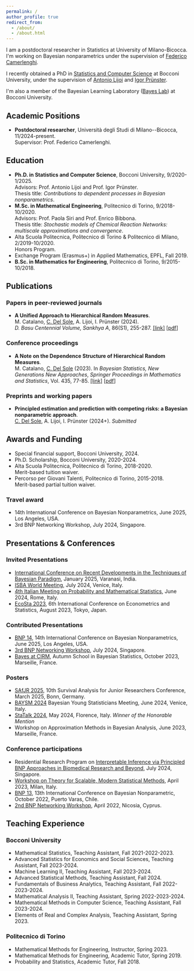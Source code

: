 ```yaml
---
permalink: /
author_profile: true
redirect_from: 
  - /about/
  - /about.html
---
```


I am a postdoctoral researcher in Statistics at University of Milano-Bicocca. I'm working on Bayesian nonparametrics under the supervision of [Federico Camerlenghi](https://sites.google.com/unimib.it/camerlenghi-federico/home-page).

I recently obtained a PhD in [Statistics and Computer Science](https://www.unibocconi.eu/wps/wcm/connect/bocconi/sitopubblico_en/navigation+tree/home/programs/phd/phd+in+statistics+and+computer+science) at Bocconi University, under the supervision of [Antonio Lijoi](https://mypage.unibocconi.eu/antoniolijoi/) and [Igor Prünster](https://mypage.unibocconi.eu/igorpruenster/).

I'm also a member of the Bayesian Learning Laboratory ([Bayes Lab](https://bayeslab.unibocconi.eu/)) at Bocconi University.

<!-- ## Upcoming talks and conferences -->

## Academic Positions

* **Postdoctoral researcher**, Università degli Studi di Milano--Bicocca, 11/2024-present.   
Supervisor: Prof. Federico Camerlenghi.

## Education

* **Ph.D. in Statistics and Computer Science**, Bocconi University, 9/2020-1/2025.  
Advisors: Prof. Antonio Lijoi and Prof. Igor Prünster.   
Thesis title: *Contributions to dependent processes in Bayesian nonparametrics*.
* **M.Sc. in Mathematical Engineering**, Politecnico di Torino, 9/2018-10/2020.  
Advisors: Prof. Paola Siri and Prof. Enrico Bibbona.  
Thesis title: *Stochastic models of Chemical Reaction Networks: multiscale approximations and convergence*.
* Alta Scuola Politecnica, Politecnico di Torino & Politecnico di Milano, 2/2019-10/2020.  
Honors Program.
* Exchange Program (Erasmus+) in Applied Mathematics, EPFL, Fall 2019.
* **B.Sc. in Mathematics for Engineering**, Politecnico di Torino, 9/2015-10/2018.

## Publications

### Papers in peer-reviewed journals

* **A Unified Approach to Hierarchical Random Measures**.  
M. Catalano, <ins>C. Del Sole</ins>, A. Lijoi, I. Prünster (2024).  
*D. Basu Centennial Volume, Sankhya A*, 86(S1), 255-287. [[link]](https://link.springer.com/article/10.1007/s13171-023-00330-w) [[pdf](/files/sankhya.pdf)]

### Conference proceedings

* **A Note on the Dependence Structure of Hierarchical Random Measures**.  
M. Catalano, <ins>C. Del Sole</ins> (2023).
In *Bayesian Statistics, New Generations New Approaches*,
*Springer Proceedings in Mathematics and Statistics*, Vol. 435, 77-85. [[link]](https://link.springer.com/chapter/10.1007/978-3-031-42413-7_8) [[pdf](/files/baysm.pdf)]

### Preprints and working papers

* **Principled estimation and prediction with competing risks: a Bayesian nonparametric approach**.  
<ins>C. Del Sole</ins>, A. Lijoi, I. Prünster (2024+). *Submitted*

## Awards and Funding

* Special financial support, Bocconi University, 2024.
* Ph.D. Scholarship, Bocconi University, 2020-2024.
* Alta Scuola Politecnica, Politecnico di Torino, 2018-2020.  
Merit-based tuition waiver.
* Percorso per Giovani Talenti, Politecnico di Torino, 2015-2018.  
Merit-based partial tuition waiver.

### Travel award

* 14th International Conference on Bayesian Nonparametrics, June 2025, Los Angeles, USA.
* 3rd BNP Networking Workshop, July 2024, Singapore.

## Presentations & Conferences

### Invited Presentations

* [International Conference on Recent Developments in the Techniques of Bayesian Paradigm](https://www.bhu.ac.in/Site/UnitHomeTemplate/1_3384_6719), January 2025, Varanasi, India.
* [ISBA World Meeting](https://www.unive.it/web/en/2208/home), July 2024, Venice, Italy.
* [4th Italian Meeting on Probability and Mathematical Statistics](https://probabilityrome2024.it/), June 2024, Rome, Italy.
* [EcoSta 2023](https://www.cmstatistics.org/EcoSta2023/index.php), 6th International Conference on Econometrics and Statistics, August 2023, Tokyo, Japan.

### Contributed Presentations

* [BNP 14](https://bnp14.org/), 14th International Conference on Bayesian Nonparametrics, June 2025, Los Angeles, USA.
* [3rd BNP Networking Workshop](https://bnp-networking2024.github.io/), July 2024, Singapore.
* [Bayes at CIRM](https://bayesatcirm.github.io/2023/), Autumn School in Bayesian Statistics, October 2023, Marseille, France.

### Posters

* [SAfJR 2025](https://safjr2025.uni-bonn.de/), 10th Survival Analysis for Junior Researchers Conference, March 2025, Bonn, Germany.
* [BAYSM 2024](https://events.stat.uconn.edu/BAYSM2024/) Bayesian Young Statisticians Meeting, June 2024, Venice, Italy.
* [StaTalk 2024](https://www.disia.unifi.it/vp-462-statalk2024.html), May 2024, Florence, Italy. *Winner of the Honorable Mention*
* Workshop on Approximation Methods in Bayesian Analysis, June 2023, Marseille, France.

### Conference participations

* Residential Research Program on [Interpretable Inference via Principled BNP Approaches in Biomedical Research and Beyond](https://ims.nus.edu.sg/events/interpretable-inference-via-principled-bnp-approaches-in-biomedical-research-beyond/), July 2024, Singapore.
* [Workshop on Theory for Scalable, Modern Statistical Methods](https://botondszabo.com/home/workshop/), April 2023, Milan, Italy.
* [BNP 13](https://midas.mat.uc.cl/bnp13/), 13th International Conference on Bayesian Nonparametric, October 2022, Puerto Varas, Chile.
* [2nd BNP Networking Workshop](https://cyprusconferences.org/bnp2022/), April 2022, Nicosia, Cyprus.

## Teaching Experience

### Bocconi University

* Mathematical Statistics, Teaching Assistant, Fall 2021-2022-2023.
* Advanced Statistics for Economics and Social Sciences, Teaching Assistant, Fall 2023-2024.
* Machine Learning II, Teaching Assistant, Fall 2023-2024.
* Advanced Statistical Methods, Teaching Assistant, Fall 2024.
* Fundamentals of Business Analytics, Teaching Assistant, Fall 2022-2023-2024.
* Mathematical Analysis II, Teaching Assistant, Spring 2022-2023-2024.
* Mathematical Methods in Computer Science, Teaching Assistant, Fall 2023-2024.
* Elements of Real and Complex Analysis, Teaching Assistant, Spring 2023.

### Politecnico di Torino

* Mathematical Methods for Engineering, Instructor, Spring 2023.
* Mathematical Methods for Engineering, Academic Tutor, Spring 2019.
* Probability and Statistics, Academic Tutor, Fall 2018.
